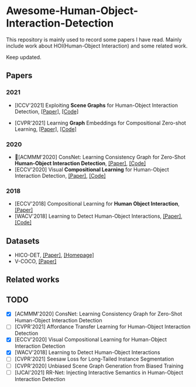 # Awesome-Human-Object-Interaction-Detection

This repository is mainly used to record some papers I have read.  Mainly include work about HOI(Human-Object Interaction) and some related work. 

Keep updated.

## Papers

### 2021

- [ICCV'2021] Exploiting **Scene Graphs** for Human-Object Interaction Detection, [[Paper]](https://arxiv.org/pdf/2108.08584.pdf), [[Code]](https://github.com/ht014/SG2HOI)

- [CVPR'2021] Learning **Graph** Embeddings for Compositional Zero-shot Learning, [[Paper]](https://arxiv.org/pdf/2102.01987.pdf), [[Code]](https://github.com/ExplainableML/czsl)

### 2020

- 🎈[ACMMM'2020] ConsNet: Learning Consistency Graph for Zero-Shot **Human-Object Interaction Detection**, [[Paper]](https://arxiv.org/pdf/2008.06254.pdf), [[Code]](https://github.com/yeliudev/ConsNet)
- [ECCV'2020] Visual **Compositional Learning** for Human-Object Interaction Detection, [[Paper]](https://arxiv.org/pdf/2007.12407.pdf), [[Code]](https://github.com/zhihou7/VCL)

### 2018

- [ECCV'2018] Compositional Learning for **Human Object Interaction**, [[Paper]](https://openaccess.thecvf.com/content_ECCV_2018/papers/Keizo_Kato_Compositional_Learning_of_ECCV_2018_paper.pdf)
- [WACV'2018] Learning to Detect Human-Object Interactions, [[Paper]](http://www-personal.umich.edu/~ywchao/publications/chao_wacv2018.pdf), [[Code]](https://github.com/ywchao/ho-rcnn)

## Datasets
- HICO-DET, [[Paper]](http://www-personal.umich.edu/~ywchao/publications/chao_wacv2018.pdf), [[Homepage]](http://www-personal.umich.edu/~ywchao/hico/)
- V-COCO, [[Paper]](https://arxiv.org/pdf/1505.04474.pdf)

## Related works



## TODO

- [x] [ACMMM'2020] ConsNet: Learning Consistency Graph for Zero-Shot Human-Object Interaction Detection
- [ ] [CVPR'2021] Affordance Transfer Learning for Human-Object Interaction Detection
- [x] [ECCV'2020] Visual Compositional Learning for Human-Object Interaction Detection
- [x] [WACV'2018] Learning to Detect Human-Object Interactions
- [ ] [CVPR'2021] Seesaw Loss for Long-Tailed Instance Segmentation
- [ ] [CVPR'2020] Unbiased Scene Graph Generation from Biased Training 
- [ ] [IJCAI'2021] RR-Net: Injecting Interactive Semantics in Human-Object Interaction Detection